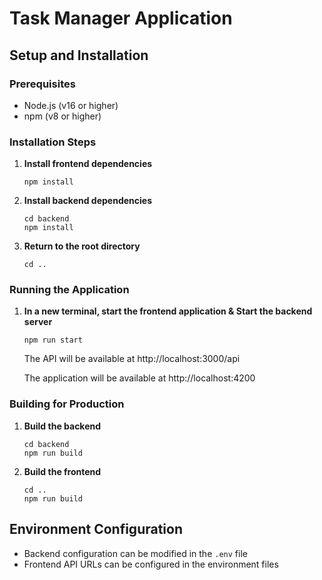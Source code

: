 # Task Manager Application

## Setup and Installation

### Prerequisites
- Node.js (v16 or higher)
- npm (v8 or higher)

### Installation Steps

1. **Install frontend dependencies**
   ```
   npm install
   ```

2. **Install backend dependencies**
   ```
   cd backend
   npm install
   ```

3. **Return to the root directory**
   ```
   cd ..
   ```

### Running the Application


1. **In a new terminal, start the frontend application & Start the backend server**
   ```
   npm run start
   ```
   The API will be available at http://localhost:3000/api

   The application will be available at http://localhost:4200

### Building for Production

1. **Build the backend**
   ```
   cd backend
   npm run build
   ```

2. **Build the frontend**
   ```
   cd ..
   npm run build
   ```

## Environment Configuration
- Backend configuration can be modified in the `.env` file
- Frontend API URLs can be configured in the environment files